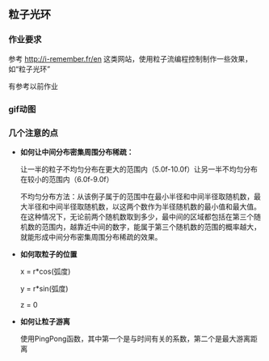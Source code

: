 ## 粒子光环

### 作业要求

参考 http://i-remember.fr/en 这类网站，使用粒子流编程控制制作一些效果， 如“粒子光环”

有参考以前作业

### gif动图



### 几个注意的点

- **如何让中间分布密集周围分布稀疏：**

  让一半的粒子不均匀分布在更大的范围内（5.0f-10.0f）让另一半不均匀分布在较小的范围内（6.0f-9.0f）

  不均匀分布方法：从该例子属于的范围中在最小半径和中间半径取随机数，最大半径和中间半径取随机数，以这两个数作为半径随机数的最小值和最大值。在这种情况下，无论前两个随机数取到多少，最中间的区域都包括在第三个随机数的范围内，越靠近中间的数字，能属于第三个随机数的范围的概率越大，就能形成中间分布密集周围分布稀疏的效果。

- **如何取粒子的位置**

  x = r*cos(弧度)

  y = r*sin(弧度)

  z = 0

- **如何让粒子游离**

  使用PingPong函数，其中第一个是与时间有关的系数，第二个是最大游离距离

  ​



### 